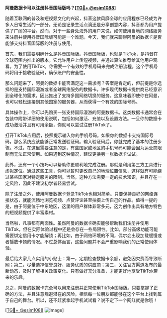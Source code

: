 **阿曼数据卡可以注册抖音国际版吗？[[TG💪+ @esim1088](https://t.me/s/esim1088)]**

随着互联网的普及和短视频文化的兴起，抖音这款风靡全球的应用程序已经成为许多人日常生活的一部分。无论是记录生活点滴还是分享创意内容，抖音都为用户提供了广阔的平台。然而，对于一些身处海外的用户来说，如何使用当地的网络服务来注册并使用抖音国际版可能是一个难题。今天，我们就来聊聊阿曼的数据卡是否能够支持抖音国际版的注册与使用。

首先，我们需要明确什么是抖音国际版。抖音国际版，也就是TikTok，是抖音在全球范围内推出的版本。它允许用户上传短视频，并通过算法推荐给其他用户观看。为了使用TikTok，你需要一个有效的手机号码来完成注册流程。这个手机号码将用于接收验证码，确保账户的安全性。

那么问题来了，阿曼的数据卡能否满足这一需求呢？答案是肯定的，但前提是你选择的是支持国际漫游或者全球网络服务的数据卡。许多现代数据卡提供商已经意识到全球化的需求，因此推出了支持多国网络切换的服务。这意味着即使你在阿曼，也可以轻松连接到其他国家的服务器，从而获得一个有效的国际号码。

具体操作上，你可以先购买一张支持国际漫游的阿曼数据卡。这类数据卡通常会在包装中附带详细的使用说明，包括如何激活、充值以及设置方法。一旦你的数据卡成功激活并且有可用余额，你就可以尝试注册TikTok了。

打开TikTok应用后，按照提示输入你的手机号码。如果你的数据卡支持国际号码，那么系统应该能够正常发送验证码。输入验证码后，你就完成了基本的注册步骤。不过，在这里需要注意的是，有些国家或地区的手机号码可能会因为运营商限制而无法正常使用。如果遇到这种情况，建议更换另一张数据卡试试。

此外，还有一个小技巧可以帮助你更顺利地完成注册。那就是利用第三方工具进行虚拟定位。通过这些工具，你可以暂时更改自己的地理位置信息，这样就有可能绕过某些国家对特定服务的限制。当然，这种方法需要一定的技术知识，并且存在一定风险，因此不建议初学者轻易尝试。

除了注册之外，使用阿曼数据卡登录TikTok也相对简单。只要保持良好的网络连接状态，就能流畅地浏览视频、点赞评论甚至拍摄上传自己的作品。值得一提的是，由于阿曼位于中东地区，这里的用户群体非常多元，这为创作出具有地方特色的短视频提供了丰富素材。

当然啦，凡事都有两面性。虽然阿曼的数据卡确实能够帮助我们注册并使用TikTok，但在实际体验过程中还是会存在一些局限性。比如，部分高级功能可能需要绑定信用卡才能解锁；再比如，由于网络环境的不同，偶尔会出现加载缓慢或者播放卡顿的情况。不过总体而言，这些问题并不会严重影响我们的正常使用体验。

最后给大家几点实用的小贴士：第一，定期检查数据卡余额，避免因欠费而导致断网；第二，尽量选择信誉良好、服务优质的供应商；第三，关注官方渠道发布的最新动态，及时了解相关政策变化。只有做好充分准备，才能更好地享受TikTok带来的乐趣。

总之，阿曼的数据卡完全可以用来注册并正常使用TikTok国际版。只要掌握了正确的方法，并且注意规避潜在的风险，相信每一位朋友都能够在这个平台上找到属于自己的舞台。所以，还不赶紧拿起手机试试看？说不定下一个网红就是你哦！

[[TG💪+ @esim1088](https://t.me/s/esim1088) ![Image](https://i.postimg.cc/4NQfJmqS/Snipaste-2025-05-13-00-14-12.png)]